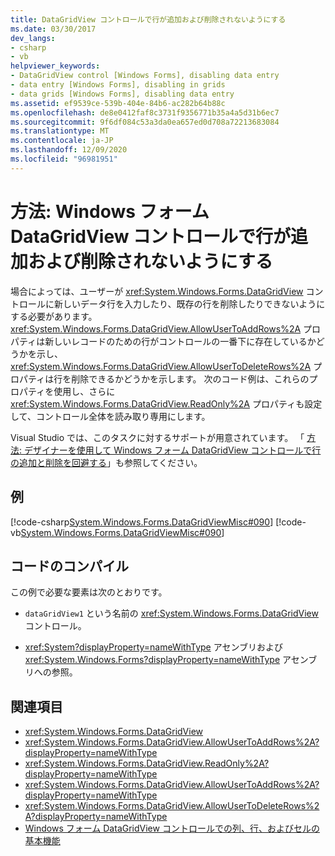 ```yaml
---
title: DataGridView コントロールで行が追加および削除されないようにする
ms.date: 03/30/2017
dev_langs:
- csharp
- vb
helpviewer_keywords:
- DataGridView control [Windows Forms], disabling data entry
- data entry [Windows Forms], disabling in grids
- data grids [Windows Forms], disabling data entry
ms.assetid: ef9539ce-539b-404e-84b6-ac282b64b88c
ms.openlocfilehash: de8e0412faf8c3731f9356771b35a4a5d31b6ec7
ms.sourcegitcommit: 9f6df084c53a3da0ea657ed0d708a72213683084
ms.translationtype: MT
ms.contentlocale: ja-JP
ms.lasthandoff: 12/09/2020
ms.locfileid: "96981951"
---
```

# <a name="how-to-prevent-row-addition-and-deletion-in-the-windows-forms-datagridview-control"></a>方法: Windows フォーム DataGridView コントロールで行が追加および削除されないようにする
場合によっては、ユーザーが <xref:System.Windows.Forms.DataGridView> コントロールに新しいデータ行を入力したり、既存の行を削除したりできないようにする必要があります。 <xref:System.Windows.Forms.DataGridView.AllowUserToAddRows%2A> プロパティは新しいレコードのための行がコントロールの一番下に存在しているかどうかを示し、<xref:System.Windows.Forms.DataGridView.AllowUserToDeleteRows%2A> プロパティは行を削除できるかどうかを示します。 次のコード例は、これらのプロパティを使用し、さらに <xref:System.Windows.Forms.DataGridView.ReadOnly%2A> プロパティも設定して、コントロール全体を読み取り専用にします。  
  
 Visual Studio では、このタスクに対するサポートが用意されています。 「 [方法: デザイナーを使用して Windows フォーム DataGridView コントロールで行の追加と削除を回避する](prevent-row-addition-and-deletion-in-the-datagrid-using-the-designer.md)」も参照してください。  
  
## <a name="example"></a>例  
 [!code-csharp[System.Windows.Forms.DataGridViewMisc#090](~/samples/snippets/csharp/VS_Snippets_Winforms/System.Windows.Forms.DataGridViewMisc/CS/datagridviewmisc.cs#090)]
 [!code-vb[System.Windows.Forms.DataGridViewMisc#090](~/samples/snippets/visualbasic/VS_Snippets_Winforms/System.Windows.Forms.DataGridViewMisc/VB/datagridviewmisc.vb#090)]  
  
## <a name="compiling-the-code"></a>コードのコンパイル  
 この例で必要な要素は次のとおりです。  
  
- `dataGridView1` という名前の <xref:System.Windows.Forms.DataGridView> コントロール。  
  
- <xref:System?displayProperty=nameWithType> アセンブリおよび <xref:System.Windows.Forms?displayProperty=nameWithType> アセンブリへの参照。  
  
## <a name="see-also"></a>関連項目

- <xref:System.Windows.Forms.DataGridView>
- <xref:System.Windows.Forms.DataGridView.AllowUserToAddRows%2A?displayProperty=nameWithType>
- <xref:System.Windows.Forms.DataGridView.ReadOnly%2A?displayProperty=nameWithType>
- <xref:System.Windows.Forms.DataGridView.AllowUserToAddRows%2A?displayProperty=nameWithType>
- <xref:System.Windows.Forms.DataGridView.AllowUserToDeleteRows%2A?displayProperty=nameWithType>
- [Windows フォーム DataGridView コントロールでの列、行、およびセルの基本機能](basic-column-row-and-cell-features-wf-datagridview-control.md)
